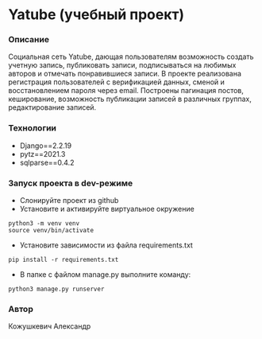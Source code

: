 # Yatube (учебный проект)
### Описание
Социальная сеть Yatube, дающая пользователям возможность создать учетную запись, публиковать записи, подписываться на любимых авторов и отмечать понравившиеся записи.
В проекте реализована регистрация пользователей с верификацией данных, сменой и восстановлением пароля через email. Построены пагинация постов, кеширование, возможность публикации записей в различных группах, редактирование записей. 
### Технологии
* Django==2.2.19
* pytz==2021.3
* sqlparse==0.4.2
### Запуск проекта в dev-режиме
- Слонируйте проект из github
- Установите и активируйте виртуальное окружение
```
python3 -m venv venv
source venv/bin/activate
``` 
- Установите зависимости из файла requirements.txt
```
pip install -r requirements.txt
``` 
- В папке с файлом manage.py выполните команду:
```
python3 manage.py runserver
```

### Автор
Кожушкевич Александр 